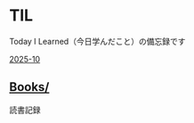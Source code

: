 # TIL
Today I Learned（今日学んだこと）の備忘録です

[2025-10](https://github.com/Iwasaki-Y0125/TIL/tree/main/2025-10)

[Books/](https://github.com/users/Iwasaki-Y0125/projects/1)
---
読書記録
